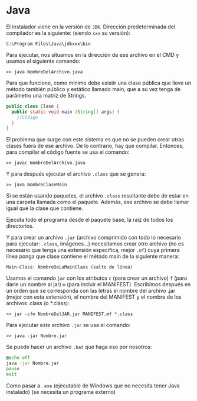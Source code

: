 # Java
El instalador viene en la versión de `JDK`. Dirección predeterminada del
compilador es la siguiente: (siendo `xxx` su versión):

```
C:\Program Files\Java\jdkxxx\bin
```

Para ejecutar, nos situamos en la dirección de ese archivo en el CMD y usamos el
siguiente comando:

```
>> java NombreDelArchivo.java
```

Para que funcione, como mínimo debe existir una clase pública que lleve un
método también público y estático llamado main, que a su vez tenga de parámetro
una matriz de Strings.

```java
public class Clase {
  public static void main (String[] args) {
    //Código
  }
}
```

El problema que surge con este sistema es que no se pueden crear otras clases
fuera de ese archivo. De lo contrario, hay que compilar. Entonces, para compilar
el código fuente se usa el comando:

```
>> javac NombreDelArchivo.java
```

Y para después ejecutar el archivo `.class` que se genera:

```
>> java NombreClaseMain
```

Si se están usando paquetes, el archivo `.class` resultante debe de estar en una
carpeta llamada como el paquete. Además, ese archivo se debe llamar igual que la
clase que contiene.

Ejecuta todo el programa desde el paquete base, la raíz de todos los
directorios.

Y para crear un archivo `.jar` (archivo comprimido con todo lo necesario para
ejecutar: `.class`, imágenes...) necesitamos crear otro archivo (no es necesario
que tenga una extensión específica, mejor `.mf`) cuya primera línea ponga que
clase contiene el método main de la siguiente manera:

```
Main-Class: NombreDeLaMainClass (salto de línea)
```

Usamos el comando `jar` con los atributos `c` (para crear un archivo) `f` (para
darle un nombre al jar) `m` (para incluir el MANIFEST). Escribimos después en un
orden que se corresponda con las letras el nombre del archivo .jar (mejor con
esta extensión), el nombre del MANIFEST y el nombre de los archivos .class (o
*.class):

```
>> jar -cfm NombreDelJAR.jar MANIFEST.mf *.class
```

Para ejecutar este archivo `.jar` se usa el comando:

```
>> java -jar Nombre.jar
```

Se puede hacer un archivo `.bat` que haga eso por nosotros:

```bat
@echo off
java -jar Nombre.jar
pause
exit
```
Como pasar a `.exe` (ejecutable de Windows que no necesita tener Java instalado)
(se necesita un programa externo)

